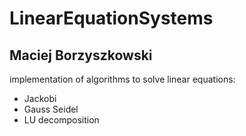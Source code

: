 # LinearEquationSystems
## Maciej Borzyszkowski
implementation of algorithms to solve linear equations:
* Jackobi 
* Gauss Seidel
* LU decomposition
